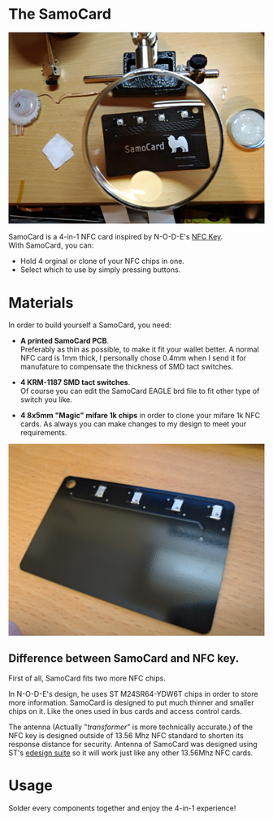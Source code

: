 # The SamoCard

![](images/Samo1.jpg)

SamoCard is a 4-in-1 NFC card inspired by N-O-D-E's [NFC Key].  
With SamoCard, you can:

  - Hold 4 orginal or clone of your NFC chips in one.
  - Select which to use by simply pressing buttons.

# Materials
In order to  build yourself a SamoCard, you need:
  - **A printed SamoCard PCB**.  
    Preferably as thin as possible, to make it fit your wallet better.
    A normal NFC card is 1mm thick, I personally chose 0.4mm when I send it for manufature to compensate the thickness of SMD tact switches.

  - **4 KRM-1187 SMD tact switches**.  
  Of course you can edit the SamoCard EAGLE brd file to fit other type of switch you like.

  -  **4 8x5mm "Magic" mifare 1k chips** in order to clone your mifare 1k NFC cards. As always you can make changes to my design to meet your requirements.
  

![](images/Samo2.jpg)

## Difference between SamoCard and NFC key.
First of all, SamoCard fits two more NFC chips. 

In N-O-D-E's design, he uses ST M24SR64-YDW6T chips in order to store more information. SamoCard is designed to put much thinner and smaller chips on it. Like the ones used in bus cards and access control cards.

The antenna (Actually "*transformer*" is more technically accurate.) of the NFC key is designed outside of 13.56 Mhz NFC standard to shorten its response distance for security. Antenna of SamoCard was designed using ST's [edesign suite] so it will work just like any other 13.56Mhz NFC cards.

# Usage
Solder every components together and enjoy the 4-in-1 experience!



   
   [edesign suite]: <https://www.st.com/content/st_com/en/support/resources/edesign.html>
   [NFC Key]: <https://n-o-d-e.net/nfckey.html>
   
